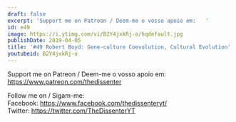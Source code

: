 ```yaml
---
draft: false
excerpt: 'Support me on Patreon / Deem-me o vosso apoio em:   '
id: e49
image: https://i.ytimg.com/vi/B2Y4jxkRj-o/hqdefault.jpg
publishDate: 2019-04-05
title: '#49 Robert Boyd: Gene-culture Coevolution, Cultural Evolution'
youtubeid: B2Y4jxkRj-o
---
```

Support me on Patreon / Deem-me o vosso apoio em:   
https://www.patreon.com/thedissenter

Follow me on / Sigam-me:  
Facebook: https://www.facebook.com/thedissenteryt/  
Twitter: https://twitter.com/TheDissenterYT
